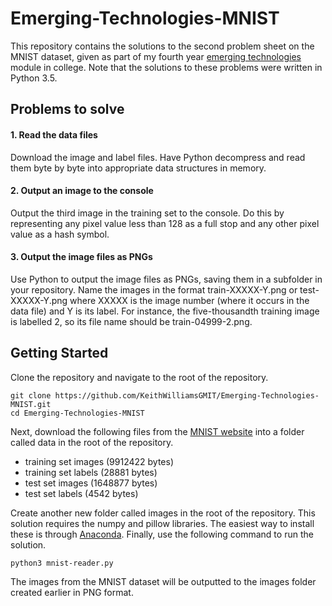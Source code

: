 # Emerging-Technologies-MNIST

This repository contains the solutions to the second problem sheet on the MNIST dataset, given as part of my fourth year [emerging technologies](https://emerging-technologies.github.io/) module in college. Note that the solutions to these problems were written in Python 3.5.

## Problems to solve

#### 1. Read the data files

Download the image and label files. Have Python decompress and read them byte by byte into appropriate data structures in memory.

#### 2. Output an image to the console

Output the third image in the training set to the console. Do this by representing any pixel value less than 128 as a full stop and any other pixel value as a hash symbol.

#### 3. Output the image files as PNGs

Use Python to output the image files as PNGs, saving them in a subfolder in your repository. Name the images in the format train-XXXXX-Y.png or test-XXXXX-Y.png where XXXXX is the image number (where it occurs in the data file) and Y is its label. For instance, the five-thousandth training image is labelled 2, so its file name should be train-04999-2.png.

## Getting Started

Clone the repository and navigate to the root of the repository.

```
git clone https://github.com/KeithWilliamsGMIT/Emerging-Technologies-MNIST.git
cd Emerging-Technologies-MNIST
```

Next, download the following files from the [MNIST website](http://yann.lecun.com/exdb/mnist/) into a folder called data in the root of the repository.
+ training set images (9912422 bytes) 
+ training set labels (28881 bytes) 
+ test set images (1648877 bytes) 
+ test set labels (4542 bytes)

Create another new folder called images in the root of the repository. This solution requires the numpy and pillow libraries. The easiest way to install these is through [Anaconda](https://www.anaconda.com/download/). Finally, use the following command to run the solution.

```
python3 mnist-reader.py
```

The images from the MNIST dataset will be outputted to the images folder created earlier in PNG format.